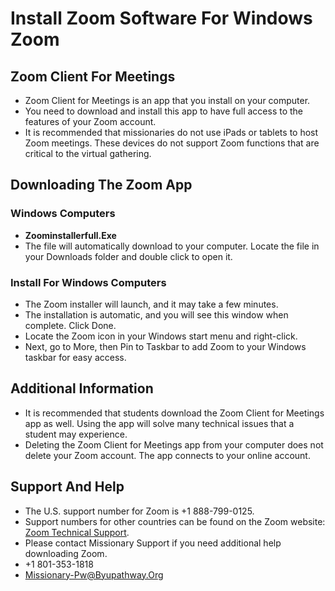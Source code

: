 # Install Zoom Software For Windows Zoom

## Zoom Client For Meetings

- Zoom Client for Meetings is an app that you install on your computer.
- You need to download and install this app to have full access to the features of your Zoom account.
- It is recommended that missionaries do not use iPads or tablets to host Zoom meetings. These devices do not support Zoom functions that are critical to the virtual gathering.

## Downloading The Zoom App

### Windows Computers

- **Zoominstallerfull.Exe**
- The file will automatically download to your computer. Locate the file in your Downloads folder and double click to open it.

### Install For Windows Computers

- The Zoom installer will launch, and it may take a few minutes.
- The installation is automatic, and you will see this window when complete. Click Done.
- Locate the Zoom icon in your Windows start menu and right-click.
- Next, go to More, then Pin to Taskbar to add Zoom to your Windows taskbar for easy access.

## Additional Information

- It is recommended that students download the Zoom Client for Meetings app as well. Using the app will solve many technical issues that a student may experience.
- Deleting the Zoom Client for Meetings app from your computer does not delete your Zoom account. The app connects to your online account.

## Support And Help

- The U.S. support number for Zoom is +1 888-799-0125.
- Support numbers for other countries can be found on the Zoom website: [Zoom Technical Support](https://zoom.us/support).
- Please contact Missionary Support if you need additional help downloading Zoom.
- +1 801-353-1818
- Missionary-Pw@Byupathway.Org


